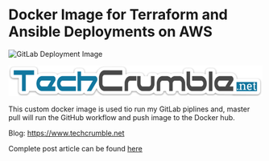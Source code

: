 # Docker Image for Terraform and Ansible Deployments on AWS
![GitLab Deployment Image](https://github.com/ArunaLakmal/Dockerfile-Terraform-Ansible-AWS/workflows/GitLab%20Deployment%20Image/badge.svg)
<p align="center">
<img src="https://raw.githubusercontent.com/ArunaLakmal/Dockerfile-Terraform-Ansible-AWS/master/images/2089518.png">
</p>
This custom docker image is used tio run my GitLab piplines and, master pull will run the GitHub workflow and push image to the Docker hub. 

Blog: https://www.techcrumble.net

Complete post article can be found [here](https://www.techcrumble.net/2020/05/simple-github-action-to-build-the-docker-images/)
